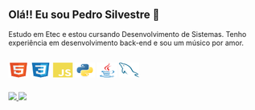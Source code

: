 ## Olá!! Eu sou Pedro Silvestre 👋

Estudo em Etec e estou cursando Desenvolvimento de Sistemas.
Tenho experiência em desenvolvimento back-end e sou um músico por amor.

<div style="display: inline_block"><br>
    <img align="center" alt="Pedr-HTML" height="30" width="40" src="https://raw.githubusercontent.com/devicons/devicon/master/icons/html5/html5-original.svg">
    <img align="center" alt="Pedr-CSS" height="30" width="40" src="https://raw.githubusercontent.com/devicons/devicon/master/icons/css3/css3-original.svg">
    <img align="center" alt="Pedr-JS" height="30" width="40" src="https://raw.githubusercontent.com/devicons/devicon/master/icons/javascript/javascript-plain.svg">
    <img align="center" alt="Pedr-Python" height="30" width="40" src="https://raw.githubusercontent.com/devicons/devicon/master/icons/python/python-original.svg">
    <img align="center" alt="Pedr-Java" height="30" width="40" src="https://raw.githubusercontent.com/devicons/devicon/master/icons/java/java-original.svg">
    <img align="center" alt="Pedr-MySQL" height="30" width="40" src="https://raw.githubusercontent.com/devicons/devicon/master/icons/mysql/mysql-original.svg">
</div>
  
  ##
 
<div>
    <a href="https://www.github.com/Pedrsilvaa">
        <img height="130em" src="https://github-readme-stats.vercel.app/api?username=Pedrsilvaa&theme=react&show_icons=true&hide_border=false&count_private=true">
    </a>
    <a href="https://www.github.com/Pedrsilvaa">
        <img height="130em" src="https://github-readme-stats.vercel.app/api/top-langs/?username=Pedrsilvaa&theme=react&show_icons=true&hide_border=false&layout=compact">
    </a>
</div>
